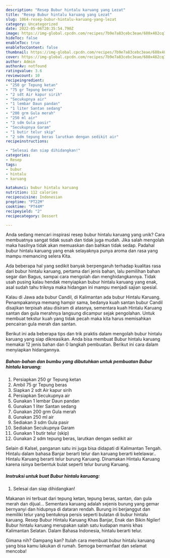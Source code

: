 ```yaml
---
description: "Resep Bubur hintalu karuang yang Lezat"
title: "Resep Bubur hintalu karuang yang Lezat"
slug: 1064-resep-bubur-hintalu-karuang-yang-lezat
category: Uncategorized
date: 2022-05-06T20:35:54.790Z
image: https://img-global.cpcdn.com/recipes/7b9e7a83cebc3eae/680x482cq70/bubur-hintalu-karuang-foto-resep-utama.jpg
hideToc: false
enableToc: true
enableTocContent: false
thumbnail: https://img-global.cpcdn.com/recipes/7b9e7a83cebc3eae/680x482cq70/bubur-hintalu-karuang-foto-resep-utama.jpg
cover: https://img-global.cpcdn.com/recipes/7b9e7a83cebc3eae/680x482cq70/bubur-hintalu-karuang-foto-resep-utama.jpg
author: Admin
authorAv: notfound
ratingvalue: 3.6
reviewcount: 10
recipeingredient:
- "250 gr Tepung ketan"
- "75 gr Tepung beras"
- "2 sdt Air kapur sirih"
- "Secukupnya air"
- "1 lembar Daun pandan"
- "1 liter Santan sedang"
- "200 grm Gula merah"
- "250 ml air"
- "3 sdm Gula pasir"
- "Secukupnya Garam"
- "1 butir telur skip"
- "2 sdm tepung beras larutkan dengan sedikit air"
recipeinstructions:

- "Selesai dan siap dihidangkan!"
categories:
- Resep
tags:
- bubur
- hintalu
- karuang

katakunci: bubur hintalu karuang 
nutrition: 112 calories
recipecuisine: Indonesian
preptime: "PT22M"
cooktime: "PT44M"
recipeyield: "2"
recipecategory: Dessert

---
```





Anda sedang mencari inspirasi resep bubur hintalu karuang yang unik? Cara membuatnya sangat tidak susah dan tidak juga mudah. Jika salah mengolah maka hasilnya tidak akan memuaskan dan bahkan tidak sedap. Padahal bubur hintalu karuang yang enak selayaknya punya aroma dan rasa yang mampu memancing selera Kita.





Ada beberapa hal yang sedikit banyak berpengaruh terhadap kualitas rasa dari bubur hintalu karuang, pertama dari jenis bahan, lalu pemilihan bahan segar dan Bagus, sampai cara mengolah dan menghidangkannya. Tidak usah pusing kalau hendak menyiapkan bubur hintalu karuang yang enak,      asal sudah tahu triknya maka hidangan ini mampu menjadi sajian spesial.














Kalau di Jawa ada bubur Candil, di Kalimantan ada bubur Hintalu Karuang. Penampakannya memang hampir sama, bedanya kuah santan bubur Candil disajikan terpisah atau disiram di atasnya, sementara kuah Hintalu Karuang santan dan gula merahnya langsung dicampur sejak pengolahan. Untuk membuat tekstur kuah yang tidak pecah maka kita harus memisahkan pencairan gula merah dan santan.






Berikut ini ada beberapa tips dan trik praktis dalam mengolah bubur hintalu karuang yang siap dikreasikan. Anda bisa membuat Bubur hintalu karuang memakai 12 jenis bahan dan 0 langkah pembuatan. Berikut ini cara dalam menyiapkan hidangannya.

<!--inarticleads1-->

##### Bahan-bahan dan bumbu yang dibutuhkan untuk pembuatan Bubur hintalu karuang:

1. Persiapkan 250 gr Tepung ketan
1. Ambil 75 gr Tepung beras
1. Siapkan 2 sdt Air kapur sirih
1. Persiapkan Secukupnya air
1. Gunakan 1 lembar Daun pandan
1. Gunakan 1 liter Santan sedang
1. Gunakan 200 grm Gula merah
1. Gunakan 250 ml air
1. Sediakan 3 sdm Gula pasir
1. Sediakan Secukupnya Garam
1. Gunakan 1 butir telur (skip)
1. Gunakan 2 sdm tepung beras, larutkan dengan sedikit air


Selain di Kalsel, panganan satu ini juga bisa didapati di Kalimantan Tengah. Hintalu dalam bahasa Banjar berarti telur dan karuang berarti kelelawar.. Hintalu Karuang berarti telur burung Karuang. Dinamakan Hintalu Karuang karena isinya berbentuk bulat seperti telur burung Karuang. 

<!--inarticleads2-->

##### Instruksi untuk buat Bubur hintalu karuang:


1. Selesai dan siap dihidangkan!

Makanan ini terbuat dari tepung ketan, tepung beras, santan, dan gula merah dan dijual… Sementara karuang adalah sejenis burung yang gemar bernyanyi dan hidupnya di dataran rendah. Burung ini berjanggut dan memiliki telur yang bentuknya persis seperti bulatan di bubur hintalu karuang. Resep Bubur Hintalu Karuang Khas Banjar, Enak dan Bikin Ngiler! Bubur hintalu karuang merupakan salah satu kudapan manis khas Kalimantan Selatan. Dalam Bahasa Indonesia, hintalu berarti telur. 

Gimana nih? Gampang kan? Itulah cara membuat bubur hintalu karuang yang bisa kamu lakukan di rumah. Semoga bermanfaat dan selamat mencoba!
